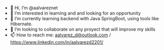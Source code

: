 - 👋 Hi, I’m @aalvareznet
- 👀 I’m interested in learning and and looking for an opportunity
- 🌱 I’m currently learning backend with Java SpringBoot, using tools like Hibernate. 
- 💞️ I’m looking to collaborate on any proyect that will improve my skills
- 📫 How to reach me: aalvarez_d@outlook.com / https://www.linkedin.com/in/aalvarezd2201/

